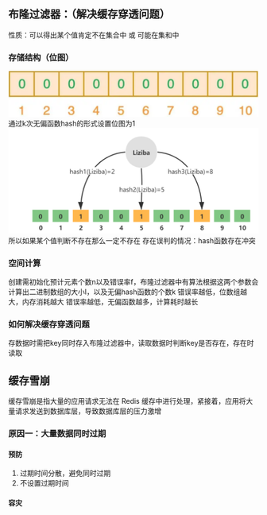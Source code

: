  ## 布隆过滤器：（解决缓存穿透问题）
 性质：可以得出某个值肯定不在集合中 或 可能在集和中
 ### 存储结构（位图）
 ![enter description here](./images/1713238969840.png)
通过k次无偏函数hash的形式设置位图为1
![enter description here](./images/1713239341208.png)
所以如果某个值判断不存在那么一定不存在
存在误判的情况：hash函数存在冲突
### 空间计算
创建需初始化预计元素个数n以及错误率f，布隆过滤器中有算法根据这两个参数会计算出二进制数组的大小l，以及无偏hash函数的个数k
错误率越低，位数组越大，内存消耗越大
错误率越低，无偏函数越多，计算耗时越长
### 如何解决缓存穿透问题
存数据时需把key同时存入布隆过滤器中，读取数据时判断key是否存在，存在时读取

## 缓存雪崩
缓存雪崩是指大量的应用请求无法在 Redis 缓存中进行处理，紧接着，应用将大量请求发送到数据库层，导致数据库层的压力激增
### 原因一：大量数据同时过期
 #### 预防
 1. 过期时间分散，避免同时过期
 2. 不设置过期时间

#### 容灾

   